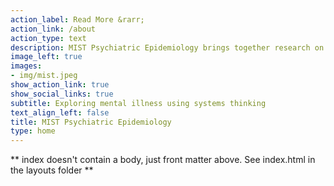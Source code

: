 ```yaml
---
action_label: Read More &rarr;
action_link: /about
action_type: text
description: MIST Psychiatric Epidemiology brings together research on the social and environmental causes of severe mental illness, self-harm, and suicide. This research is led by Dr Jen Dykxhoorn and has a particular focus on socially excluded populations, including migrants, minority ethnic groups, and those who face material, social, political, or structural exclusion. 
image_left: true
images:
- img/mist.jpeg
show_action_link: true
show_social_links: true
subtitle: Exploring mental illness using systems thinking 
text_align_left: false
title: MIST Psychiatric Epidemiology
type: home
---
```


** index doesn't contain a body, just front matter above.
See index.html in the layouts folder **
